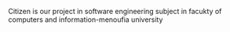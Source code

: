 Citizen is our project in software engineering subject in facukty of computers and information-menoufia university


